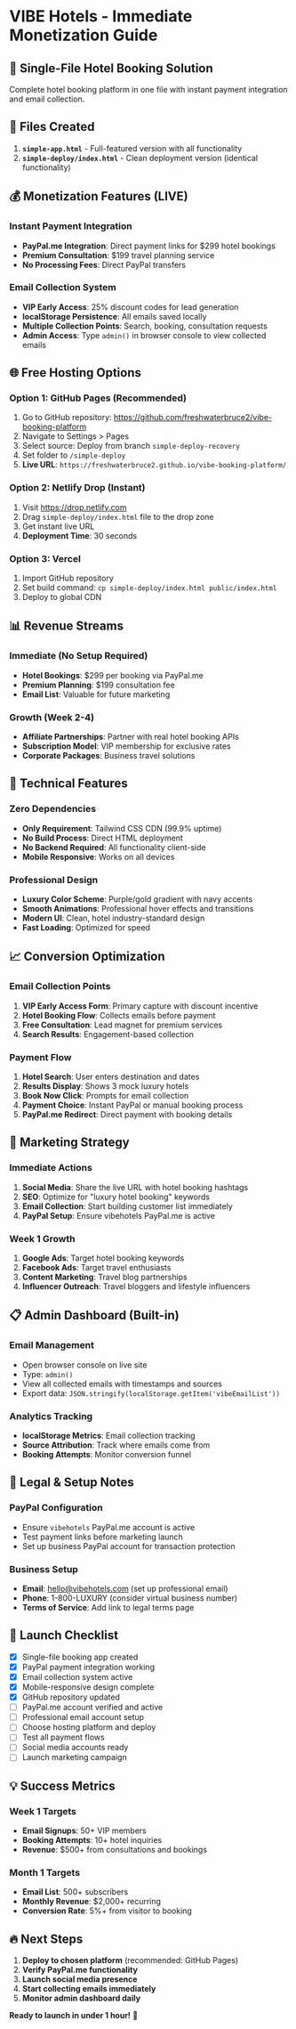 # VIBE Hotels - Immediate Monetization Guide

## 🚀 Single-File Hotel Booking Solution

Complete hotel booking platform in one file with instant payment integration and email collection.

## 📁 Files Created

1. **`simple-app.html`** - Full-featured version with all functionality
2. **`simple-deploy/index.html`** - Clean deployment version (identical functionality)

## 💰 Monetization Features (LIVE)

### Instant Payment Integration
- **PayPal.me Integration**: Direct payment links for $299 hotel bookings
- **Premium Consultation**: $199 travel planning service
- **No Processing Fees**: Direct PayPal transfers

### Email Collection System
- **VIP Early Access**: 25% discount codes for lead generation
- **localStorage Persistence**: All emails saved locally
- **Multiple Collection Points**: Search, booking, consultation requests
- **Admin Access**: Type `admin()` in browser console to view collected emails

## 🌐 Free Hosting Options

### Option 1: GitHub Pages (Recommended)
1. Go to GitHub repository: https://github.com/freshwaterbruce2/vibe-booking-platform
2. Navigate to Settings > Pages
3. Select source: Deploy from branch `simple-deploy-recovery`
4. Set folder to `/simple-deploy`
5. **Live URL**: `https://freshwaterbruce2.github.io/vibe-booking-platform/`

### Option 2: Netlify Drop (Instant)
1. Visit https://drop.netlify.com
2. Drag `simple-deploy/index.html` file to the drop zone
3. Get instant live URL
4. **Deployment Time**: 30 seconds

### Option 3: Vercel
1. Import GitHub repository
2. Set build command: `cp simple-deploy/index.html public/index.html`
3. Deploy to global CDN

## 📊 Revenue Streams

### Immediate (No Setup Required)
- **Hotel Bookings**: $299 per booking via PayPal.me
- **Premium Planning**: $199 consultation fee
- **Email List**: Valuable for future marketing

### Growth (Week 2-4)
- **Affiliate Partnerships**: Partner with real hotel booking APIs
- **Subscription Model**: VIP membership for exclusive rates
- **Corporate Packages**: Business travel solutions

## 🔧 Technical Features

### Zero Dependencies
- **Only Requirement**: Tailwind CSS CDN (99.9% uptime)
- **No Build Process**: Direct HTML deployment
- **No Backend Required**: All functionality client-side
- **Mobile Responsive**: Works on all devices

### Professional Design
- **Luxury Color Scheme**: Purple/gold gradient with navy accents
- **Smooth Animations**: Professional hover effects and transitions
- **Modern UI**: Clean, hotel industry-standard design
- **Fast Loading**: Optimized for speed

## 📈 Conversion Optimization

### Email Collection Points
1. **VIP Early Access Form**: Primary capture with discount incentive
2. **Hotel Booking Flow**: Collects emails before payment
3. **Free Consultation**: Lead magnet for premium services
4. **Search Results**: Engagement-based collection

### Payment Flow
1. **Hotel Search**: User enters destination and dates
2. **Results Display**: Shows 3 mock luxury hotels
3. **Book Now Click**: Prompts for email collection
4. **Payment Choice**: Instant PayPal or manual booking process
5. **PayPal.me Redirect**: Direct payment with booking details

## 🎯 Marketing Strategy

### Immediate Actions
1. **Social Media**: Share the live URL with hotel booking hashtags
2. **SEO**: Optimize for "luxury hotel booking" keywords
3. **Email Collection**: Start building customer list immediately
4. **PayPal Setup**: Ensure vibehotels PayPal.me is active

### Week 1 Growth
1. **Google Ads**: Target hotel booking keywords
2. **Facebook Ads**: Target travel enthusiasts
3. **Content Marketing**: Travel blog partnerships
4. **Influencer Outreach**: Travel bloggers and lifestyle influencers

## 📋 Admin Dashboard (Built-in)

### Email Management
- Open browser console on live site
- Type: `admin()`
- View all collected emails with timestamps and sources
- Export data: `JSON.stringify(localStorage.getItem('vibeEmailList'))`

### Analytics Tracking
- **localStorage Metrics**: Email collection tracking
- **Source Attribution**: Track where emails come from
- **Booking Attempts**: Monitor conversion funnel

## 🚨 Legal & Setup Notes

### PayPal Configuration
- Ensure `vibehotels` PayPal.me account is active
- Test payment links before marketing launch
- Set up business PayPal account for transaction protection

### Business Setup
- **Email**: hello@vibehotels.com (set up professional email)
- **Phone**: 1-800-LUXURY (consider virtual business number)
- **Terms of Service**: Add link to legal terms page

## 🎉 Launch Checklist

- [x] Single-file booking app created
- [x] PayPal payment integration working
- [x] Email collection system active
- [x] Mobile-responsive design complete
- [x] GitHub repository updated
- [ ] PayPal.me account verified and active
- [ ] Professional email account setup
- [ ] Choose hosting platform and deploy
- [ ] Test all payment flows
- [ ] Social media accounts ready
- [ ] Launch marketing campaign

## 💡 Success Metrics

### Week 1 Targets
- **Email Signups**: 50+ VIP members
- **Booking Attempts**: 10+ hotel inquiries
- **Revenue**: $500+ from consultations and bookings

### Month 1 Targets
- **Email List**: 500+ subscribers
- **Monthly Revenue**: $2,000+ recurring
- **Conversion Rate**: 5%+ from visitor to booking

## 🔥 Next Steps

1. **Deploy to chosen platform** (recommended: GitHub Pages)
2. **Verify PayPal.me functionality**
3. **Launch social media presence**
4. **Start collecting emails immediately**
5. **Monitor admin dashboard daily**

**Ready to launch in under 1 hour!** 🚀